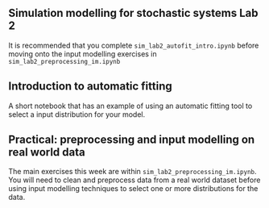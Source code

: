 ## Simulation modelling for stochastic systems Lab 2

It is recommended that you complete `sim_lab2_autofit_intro.ipynb` before moving onto the input modelling exercises in `sim_lab2_preprocessing_im.ipynb`

## Introduction to automatic fitting

A short notebook that has an example of using an automatic fitting tool to select a input distribution for your model.

## Practical: preprocessing and input modelling on real world data

The main exercises this week are within `sim_lab2_preprocessing_im.ipynb`.  You will need to clean and preprocess data from a real world dataset before using input modelling techniques to select one or more distributions for the data.
